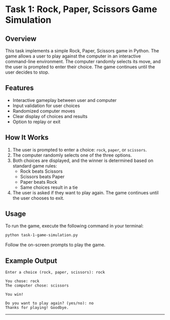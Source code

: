 # Task 1: Rock, Paper, Scissors Game Simulation

## Overview

This task implements a simple Rock, Paper, Scissors game in Python. The game allows a user to play against the computer in an interactive command-line environment. The computer randomly selects its move, and the user is prompted to enter their choice. The game continues until the user decides to stop.

## Features

- Interactive gameplay between user and computer
- Input validation for user choices
- Randomized computer moves
- Clear display of choices and results
- Option to replay or exit

## How It Works

1. The user is prompted to enter a choice: `rock`, `paper`, or `scissors`.
2. The computer randomly selects one of the three options.
3. Both choices are displayed, and the winner is determined based on standard game rules:
    - Rock beats Scissors
    - Scissors beats Paper
    - Paper beats Rock
    - Same choices result in a tie
4. The user is asked if they want to play again. The game continues until the user chooses to exit.

## Usage

To run the game, execute the following command in your terminal:

```bash
python task-1-game-simulation.py
```

Follow the on-screen prompts to play the game.

## Example Output

```CLI
Enter a choice (rock, paper, scissors): rock

You chose: rock
The computer chose: scissors

You win!

Do you want to play again? (yes/no): no
Thanks for playing! Goodbye.
```

---
